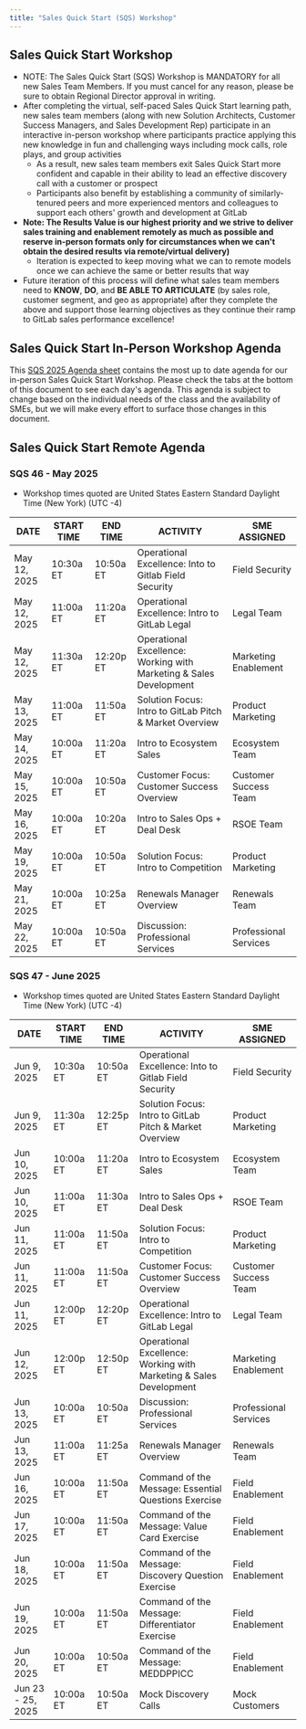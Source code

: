 ```yaml
---
title: "Sales Quick Start (SQS) Workshop"
---
```


## Sales Quick Start Workshop

- NOTE: The Sales Quick Start (SQS) Workshop is MANDATORY for all new Sales Team Members. If you must cancel for any reason, please be sure to obtain Regional Director approval in writing.
- After completing the virtual, self-paced Sales Quick Start learning path, new sales team members (along with new Solution Architects, Customer Success Managers, and Sales Development Rep) participate in an interactive in-person workshop where participants practice applying this new knowledge in fun and challenging ways including mock calls, role plays, and group activities
  - As a result, new sales team members exit Sales Quick Start more confident and capable in their ability to lead an effective discovery call with a customer or prospect
  - Participants also benefit by establishing a community of similarly-tenured peers and more experienced mentors and colleagues to support each others' growth and development at GitLab
- **Note: The Results Value is our highest priority and we strive to deliver sales training and enablement remotely as much as possible and reserve in-person formats only for circumstances when we can't obtain the desired results via remote/virtual delivery)**
  - Iteration is expected to keep moving what we can to remote models once we can achieve the same or better results that way
- Future iteration of this process will define what sales team members need to **KNOW**, **DO**, and **BE ABLE TO ARTICULATE** (by sales role, customer segment, and geo as appropriate) after they complete the above and support those learning objectives as they continue their ramp to GitLab sales performance excellence!

## Sales Quick Start In-Person Workshop Agenda

This [SQS 2025 Agenda sheet](https://docs.google.com/spreadsheets/d/1f64fZCKbrz7JEydEIkUeGZ16nQuLxNgD6RXEM2zEgws/edit?usp=sharing) contains the most up to date agenda for our in-person Sales Quick Start Workshop. Please check the tabs at the bottom of this document to see each day's agenda. This agenda is subject to change based on the individual needs of the class and the availability of SMEs, but we will make every effort to surface those changes in this document.

## Sales Quick Start Remote Agenda

### SQS 46 - May 2025

- Workshop times quoted are United States Eastern Standard Daylight Time (New York) (UTC -4)

| DATE | START TIME | END TIME | ACTIVITY | SME ASSIGNED |
|------|------------|----------|----------|--------------|
| May 12, 2025 | 10:30a ET | 10:50a ET | Operational Excellence: Into to Gitlab Field Security | Field Security |
| May 12, 2025 | 11:00a ET | 11:20a ET | Operational Excellence: Intro to GitLab Legal | Legal Team |
| May 12, 2025 | 11:30a ET | 12:20p ET | Operational Excellence: Working with Marketing & Sales Development | Marketing Enablement |
| May 13, 2025 | 11:00a ET | 11:50a ET | Solution Focus: Intro to GitLab Pitch & Market Overview | Product Marketing |
| May 14, 2025 | 10:00a ET | 11:20a ET | Intro to Ecosystem Sales | Ecosystem Team |
| May 15, 2025 | 10:00a ET | 10:50a ET | Customer Focus: Customer Success Overview | Customer Success Team |
| May 16, 2025 | 10:00a ET | 10:20a ET | Intro to Sales Ops + Deal Desk | RSOE Team |
| May 19, 2025 | 10:00a ET | 10:50a ET | Solution Focus: Intro to Competition | Product Marketing |
| May 21, 2025 | 10:00a ET | 10:25a ET | Renewals Manager Overview | Renewals Team  |
| May 22, 2025 | 10:00a ET | 10:50a ET | Discussion: Professional Services | Professional Services |

### SQS 47 - June 2025

- Workshop times quoted are United States Eastern Standard Daylight Time (New York) (UTC -4)

| DATE | START TIME | END TIME | ACTIVITY | SME ASSIGNED |
|------|------------|----------|----------|--------------|
| Jun 9, 2025 | 10:30a ET | 10:50a ET | Operational Excellence: Into to Gitlab Field Security | Field Security |
| Jun 9, 2025 | 11:30a ET | 12:25p ET | Solution Focus: Intro to GitLab Pitch & Market Overview | Product Marketing |
| Jun 10, 2025 | 10:00a ET | 11:20a ET | Intro to Ecosystem Sales | Ecosystem Team |
| Jun 10, 2025 | 11:00a ET | 11:30a ET | Intro to Sales Ops + Deal Desk | RSOE Team |
| Jun 11, 2025 | 11:00a ET | 11:50a ET | Solution Focus: Intro to Competition | Product Marketing |
| Jun 11, 2025 | 11:00a ET | 11:50a ET | Customer Focus: Customer Success Overview | Customer Success Team |
| Jun 11, 2025 | 12:00p ET | 12:20p ET | Operational Excellence: Intro to GitLab Legal | Legal Team |
| Jun 12, 2025 | 12:00p ET | 12:50p ET | Operational Excellence: Working with Marketing & Sales Development | Marketing Enablement |
| Jun 13, 2025 | 10:00a ET | 10:50a ET | Discussion: Professional Services | Professional Services |
| Jun 13, 2025 | 11:00a ET | 11:25a ET | Renewals Manager Overview | Renewals Team  |
| Jun 16, 2025 | 10:00a ET | 11:50a ET | Command of the Message: Essential Questions Exercise | Field Enablement |
| Jun 17, 2025 | 10:00a ET | 11:50a ET | Command of the Message: Value Card Exercise | Field Enablement |
| Jun 18, 2025 | 10:00a ET | 11:50a ET | Command of the Message: Discovery Question Exercise | Field Enablement |
| Jun 19, 2025 | 10:00a ET | 11:50a ET | Command of the Message: Differentiator Exercise | Field Enablement |
| Jun 20, 2025 | 10:00a ET | 10:50a ET | Command of the Message: MEDDPPICC  | Field Enablement |
| Jun 23 - 25, 2025 | 10:00a ET | 10:50a ET | Mock Discovery Calls | Mock Customers |
